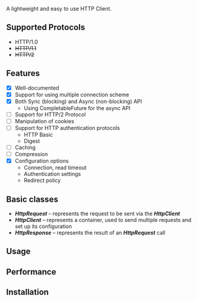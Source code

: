 A lightweight and easy to use HTTP Client.

## Supported Protocols
- HTTP/1.0
- ~~HTTP/1.1~~
- ~~HTTP/2~~

## Features
* [x] Well-documented
* [x] Support for using multiple connection scheme
* [x] Both Sync (blocking) and Async (non-blocking) API
  - Using CompletableFuture for the async API
* [ ] Support for HTTP/2 Protocol
* [ ] Manipulation of cookies
* [ ] Support for HTTP authentication protocols
  - HTTP Basic
  - Digest
* [ ] Caching
* [ ] Compression
* [x] Configuration options
  - Connection, read timeout
  - Authentication settings
  - Redirect policy

## Basic classes
   - **_HttpRequest_** – represents the request to be sent via the **_HttpClient_**
   - **_HttpClient_** – represents a container, used to send multiple requests and set up its configuration
   - **_HttpResponse_** – represents the result of an **_HttpRequest_** call

## Usage

## Performance

## Installation
